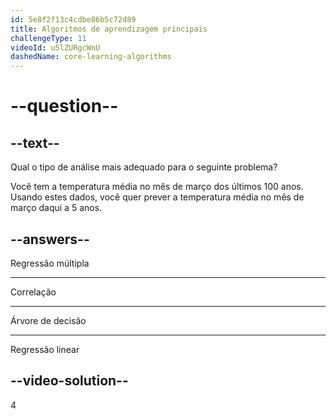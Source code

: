 ```yaml
---
id: 5e8f2f13c4cdbe86b5c72d89
title: Algoritmos de aprendizagem principais
challengeType: 11
videoId: u5lZURgcWnU
dashedName: core-learning-algorithms
---
```


# --question--

## --text--

Qual o tipo de análise mais adequado para o seguinte problema?

Você tem a temperatura média no mês de março dos últimos 100 anos. Usando estes dados, você quer prever a temperatura média no mês de março daqui a 5 anos.

## --answers--

Regressão múltipla

---

Correlação

---

Árvore de decisão

---

Regressão linear

## --video-solution--

4

